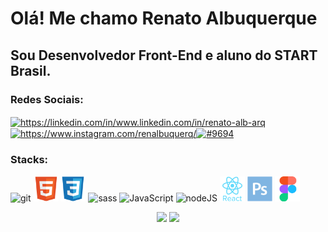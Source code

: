 <h1 aling="center">Olá! Me chamo Renato Albuquerque</h3>

<h2 aling="center">Sou Desenvolvedor Front-End e aluno do START Brasil.  </h2> 

<h3 align="left">Redes Sociais:</h3>
<p align="left">
<a href="https://www.linkedin.com/in/renato-albuquerque-dev" target="_blank"><img align="center" src="https://raw.githubusercontent.com/rahuldkjain/github-profile-readme-generator/master/src/images/icons/Social/linked-in-alt.svg" alt="https://linkedin.com/in/www.linkedin.com/in/renato-alb-arq" height="30" width="40" /></a>
<a href="https://www.instagram.com/renalbuquerq/" target="blank"><img align="center" src="https://raw.githubusercontent.com/rahuldkjain/github-profile-readme-generator/master/src/images/icons/Social/instagram.svg" alt="https://www.instagram.com/renalbuquerq/" height="30" width="40" /></a><a href="https://discord.gg/#9694" target="blank"><img align="center" src="https://raw.githubusercontent.com/rahuldkjain/github-profile-readme-generator/master/src/images/icons/Social/discord.svg" alt="#9694" height="30" width="40" /></a>
</p>

<h3 align="left">Stacks:</h3>
<p align="left">
  <img alt="git" width="40" height="40" src="https://www.vectorlogo.zone/logos/git-scm/git-scm-icon.svg">
  <img alt="html5" height="40" width="40" src="https://raw.githubusercontent.com/devicons/devicon/master/icons/html5/html5-original.svg">
  <img alt="css3" height="40" width="40" src="https://raw.githubusercontent.com/devicons/devicon/master/icons/css3/css3-original.svg">
  <img alt="sass" height="40" width="40" src="https://cdn.jsdelivr.net/gh/devicons/devicon/icons/sass/sass-original.svg">
  <img alt="JavaScript" height="40 width="40" src="https://upload.wikimedia.org/wikipedia/commons/9/99/Unofficial_JavaScript_logo_2.svg">
  <img alt="nodeJS" height="40" width="40" src="https://cdn.jsdelivr.net/gh/devicons/devicon/icons/nodejs/nodejs-original.svg">
  <img alt="react" width="40" height="40" src="https://raw.githubusercontent.com/devicons/devicon/master/icons/react/react-original-wordmark.svg">
  <img alt="photoshop" height="40" width="40" src="https://raw.githubusercontent.com/devicons/devicon/master/icons/photoshop/photoshop-plain.svg">
  <img alt="figma" height="40" width="40" src="https://raw.githubusercontent.com/devicons/devicon/master/icons/figma/figma-original.svg">
  
</p>


  <p align="center">
  <img height="160em" src="https://github-readme-stats.vercel.app/api/top-langs/?username=RenatoAlbuquerque&layout=compact&langs_count=7&theme=midnight-purple"/>
  <img height="160em" src="https://github-readme-stats.vercel.app/api?username=RenatoAlbuquerque&show_icons=true&theme=midnight-purple&include_all_commits=true&count_private=true"/>
  </p>



